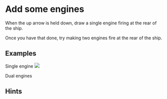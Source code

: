 # Add some engines

When the up arrow is held down, draw a single engine firing at the rear of the ship.

Once you have that done, try making two engines fire at the rear of the ship.

## Examples

Single engine
[![](http://zippy.gfycat.com/InfantileLittleIndigowingedparrot.gif)](http://gfycat.com/InfantileLittleIndigowingedparrot)

Dual engines


## Hints
